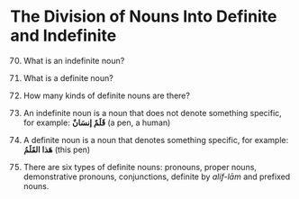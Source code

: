 The Division of Nouns Into Definite and Indefinite
==================================================

70. What is an indefinite noun?

71. What is a definite noun?

72. How many kinds of definite nouns are there?

70. An indefinite noun is a noun that does not denote something
specific, for example: **قَلَمٌ ﺇنسَانٌ** (a pen, a human)

71. A definite noun is a noun that denotes something specific, for
example: **هَذا القَلَمُ** (this pen)

72. There are six types of definite nouns: pronouns, proper nouns,
demonstrative pronouns, conjunctions, definite by *alif-lām* and
prefixed nouns.



